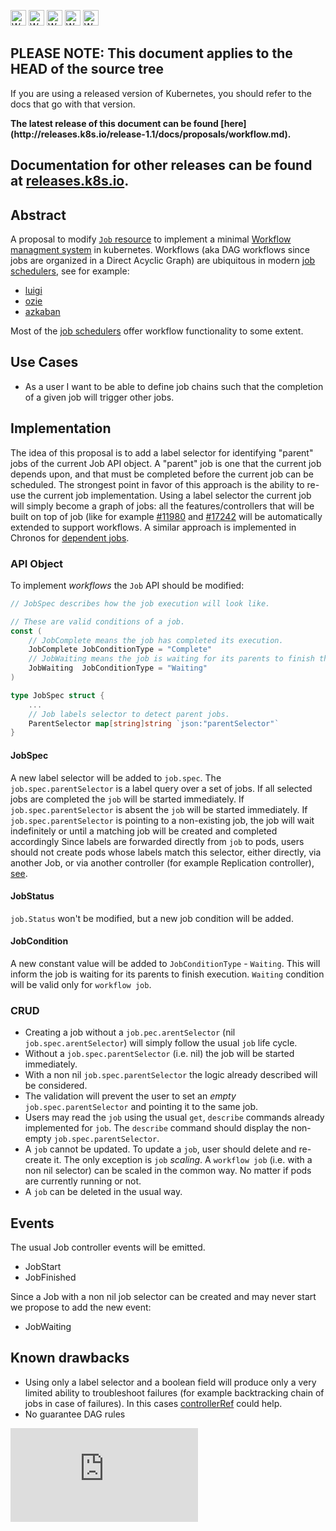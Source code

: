 <!-- BEGIN MUNGE: UNVERSIONED_WARNING -->

<!-- BEGIN STRIP_FOR_RELEASE -->

<img src="http://kubernetes.io/img/warning.png" alt="WARNING"
     width="25" height="25">
<img src="http://kubernetes.io/img/warning.png" alt="WARNING"
     width="25" height="25">
<img src="http://kubernetes.io/img/warning.png" alt="WARNING"
     width="25" height="25">
<img src="http://kubernetes.io/img/warning.png" alt="WARNING"
     width="25" height="25">
<img src="http://kubernetes.io/img/warning.png" alt="WARNING"
     width="25" height="25">

<h2>PLEASE NOTE: This document applies to the HEAD of the source tree</h2>

If you are using a released version of Kubernetes, you should
refer to the docs that go with that version.

<strong>
The latest release of this document can be found
[here](http://releases.k8s.io/release-1.1/docs/proposals/workflow.md).

Documentation for other releases can be found at
[releases.k8s.io](http://releases.k8s.io).
</strong>
--

<!-- END STRIP_FOR_RELEASE -->

<!-- END MUNGE: UNVERSIONED_WARNING -->

## Abstract

A proposal to modify [`Job` resource](../../docs/user-guide/jobs.md) to implement a minimal
[Workflow managment system](https://en.wikipedia.org/wiki/Workflow_management_system) in kubernetes.
Workflows (aka DAG workflows since jobs are organized in a Direct Acyclic Graph) are ubiquitous
in modern [job schedulers](https://en.wikipedia.org/wiki/Job_scheduler), see for example:

* [luigi](https://github.com/spotify/luigi)
* [ozie](http://oozie.apache.org/)
* [azkaban](https://azkaban.github.io/)

Most of the [job schedulers](https://en.wikipedia.org/wiki/List_of_job_scheduler_software) offer
workflow functionality to some extent.

## Use Cases

* As a user I want to be able to define job chains such that the completion of a given job will
trigger other jobs.

## Implementation

The idea of this proposal is to add a label selector for identifying "parent" jobs of the current
Job API object. A "parent" job is one that the current job depends upon, and that must be
completed before the current job can be scheduled. The strongest point in favor of this approach
is the ability to re-use the current job implementation. Using a label selector the current
job will simply become a graph of jobs: all the features/controllers that will be built on top
of job (like for example [#11980](https://github.com/kubernetes/kubernetes/issues/11980)
and [#17242](https://github.com/kubernetes/kubernetes/issues/17242) will be automatically
extended to support workflows.
A similar approach is implemented in Chronos for
[dependent jobs](https://mesos.github.io/chronos/docs/api.html#adding-a-dependent-job).

### API Object

To implement _workflows_ the `Job` API should be modified:

```go
// JobSpec describes how the job execution will look like.

// These are valid conditions of a job.
const (
	// JobComplete means the job has completed its execution.
	JobComplete JobConditionType = "Complete"
	// JobWaiting means the job is waiting for its parents to finish their tasks.
	JobWaiting  JobConditionType = "Waiting"
)

type JobSpec struct {
	...
	// Job labels selector to detect parent jobs.
	ParentSelector map[string]string `json:"parentSelector"`
}

```

#### JobSpec

A new label selector will be added to `job.spec`. The `job.spec.parentSelector` is a label query
over a set of jobs.
If all selected jobs are completed the `job` will be started immediately.
If `job.spec.parentSelector` is absent the `job` will be started immediately.
If `job.spec.parentSelector` is pointing to a non-existing job, the job will wait indefinitely or
until a matching
job will be created and completed accordingly
Since labels are forwarded directly from `job` to pods, users should not create pods whose
labels match this selector, either directly,
via another Job, or via another controller (for example Replication controller),
[see](https://github.com/kubernetes/kubernetes/issues/14961).

#### JobStatus

`job.Status` won't be modified, but a new job condition will be added.

#### JobCondition

A new constant value will be added to `JobConditionType` - `Waiting`.
This will inform the job is waiting for its parents to finish execution. `Waiting` condition
will be valid only for `workflow job`.

### CRUD

* Creating a job without a `job.pec.arentSelector` (nil `job.spec.arentSelector`) will simply
follow the usual `job` life cycle.
* Without a `job.spec.parentSelector` (i.e. nil) the job will be started immediately.
* With a non nil `job.spec.parentSelector` the logic already described will be considered.
* The validation will prevent the user to set an _empty_ `job.spec.parentSelector` and
pointing it to the same job.
* Users may read the `job` using the usual `get`, `describe` commands already implemented
for `job`.
The `describe` command should display the non-empty `job.spec.parentSelector`.
* A `job` cannot be updated. To update a `job`, user should delete and re-create it.
The only exception is `job` _scaling_.
A `workflow job` (i.e. with a non nil selector) can be scaled in the common way.
No matter if pods are currently running
or not.
* A `job` can be deleted in the usual way.

## Events

The usual Job controller events will be emitted.

* JobStart
* JobFinished

Since a Job with a non nil job selector can be created and may never start we propose to
add the new event:

* JobWaiting

## Known drawbacks

* Using only a label selector and a boolean field will produce only a very limited ability
to troubleshoot failures (for example backtracking chain of jobs in case of failures). In
this cases
[controllerRef](https://github.com/kubernetes/kubernetes/issues/2210#issuecomment-134878215)
could help.
* No guarantee DAG rules


<!-- BEGIN MUNGE: GENERATED_ANALYTICS -->
[![Analytics](https://kubernetes-site.appspot.com/UA-36037335-10/GitHub/docs/proposals/workflow.md?pixel)]()
<!-- END MUNGE: GENERATED_ANALYTICS -->
